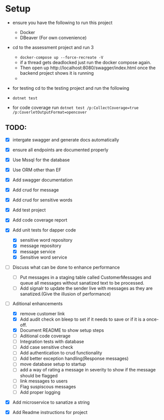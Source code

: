 # Setup
- ensure you have the following to run this project
	- Docker
	- DBeaver (For own convenience)
 - cd to the assessment project and run 3
	- ```docker-compose up --force-recreate -V```
	- if a thread gets deadlocked just run the docker compose again.
	- Then open up http://localhost:8080/swagger/index.html once the backend project shows it is running
	- 

- for testing cd to the testing project and run the following 
- ```dotnet test```
- for code coverage run ```dotnet test /p:CollectCoverage=true /p:CoverletOutputFormat=opencover```
## TODO:
- [x] intergate swagger and generate docs automatically
- [x] ensure all endpoints are documented properly
- [x] Use Mssql for the database
- [x] Use ORM other than EF
- [x] Add swagger documentation
- [x] Add crud for message
- [x] Add crud for sensitive words
- [x] Add test project
- [x] Add code coverage report
- [x] Add unit tests for dapper code
	- [x] sensitive word repository
	- [x] message repository
	- [x] message service
	- [x] Sensitive word service

- [ ] Discuss what can be done to enhance performance
	- [ ] Put messages in a staging table called CustomerMessages and queue all messages without sanatized text to be processed.
	- [ ] Add signalr to update the sender live with messages as they are sanatized.(Give the illusion of performance)
- [ ] Aditional enhancements
	- [x] remove customer link
	- [x] Add audit check on bleep to set if it needs to save or if it is a once-off.
	- [x] Document README to show setup steps
	- [ ] Aditional code coverage
	- [ ] Integration tests with database
	- [ ] Add case sensitive check
	- [ ] Add authentication to crud functionality
	- [ ] Add better exception handling(Response messages)
	- [ ] move database setup to startup
	- [ ] add a way of rating a message in severity to show if the message should be flagged
	- [ ] link messages to users
	- [ ] Flag suspiscous messages
	- [ ] Add proper logging

- [x] Add microservice to sanatize a string 
- [x] Add Readme instructions for project

